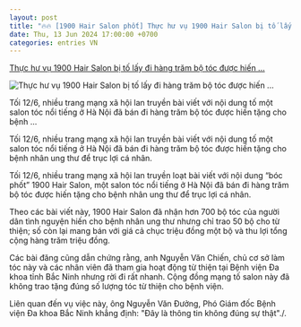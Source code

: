 ```yaml
---
layout: post
title: "🔥🔥 [1900 Hair Salon phốt] Thực hư vụ 1900 Hair Salon bị tố lấy đi hàng trăm bộ tóc được hiến ..."
date: Thu, 13 Jun 2024 17:00:00 +0700
categories: entries VN
---
```

[Thực hư vụ 1900 Hair Salon bị tố lấy đi hàng trăm bộ tóc được hiến ...](https://www.vietnamplus.vn/thuc-hu-vu-1900-hair-salon-bi-to-lay-di-hang-tram-bo-toc-duoc-hien-tang-post958995.vnp)

![Thực hư vụ 1900 Hair Salon bị tố lấy đi hàng trăm bộ tóc được hiến ...](https://imagev3.vietnamplus.vn/1200x630/Uploaded/2024/aobjahw/2024_06_13/mau-thumb-youtube-long-tao-1-585.jpg.webp)

Tối 12/6, nhiều trang mạng xã hội lan truyền bài viết với nội dung tố một salon tóc nổi tiếng ở Hà Nội đã bán đi hàng trăm bộ tóc được hiến tặng cho bệnh ...

Tối 12/6, nhiều trang mạng xã hội lan truyền bài viết với nội dung tố một salon tóc nổi tiếng ở Hà Nội đã bán đi hàng trăm bộ tóc được hiến tặng cho bệnh nhân ung thư để trục lợi cá nhân.

Tối 12/6, nhiều trang mạng xã hội lan truyền loạt bài viết với nội dung “bóc phốt” 1900 Hair Salon, một salon tóc nổi tiếng ở Hà Nội đã bán đi hàng trăm bộ tóc được hiến tặng cho bệnh nhân ung thư để trục lợi cá nhân.

Theo các bài viết này, 1900 Hair Salon đã nhận hơn 700 bộ tóc của người dân tình nguyện hiến cho bệnh nhân ung thư nhưng chỉ trao 50 bộ cho từ thiện; số còn lại mang bán với giá cả chục triệu đồng một bộ và thu lợi tổng cộng hàng trăm triệu đồng.

Các bài đăng cũng dẫn chứng rằng, anh Nguyễn Văn Chiến, chủ cơ sở làm tóc này và các nhân viên đã tham gia hoạt động từ thiện tại Bệnh viện Đa khoa tỉnh Bắc Ninh nhưng rời đi rất nhanh. Cộng đồng mạng tố salon này đã không trao tặng đúng số lượng tóc từ thiện cho bệnh viện.

Liên quan đến vụ việc này, ông Nguyễn Văn Đưởng, Phó Giám đốc Bệnh viện Đa khoa Bắc Ninh khẳng định: "Đây là thông tin không đúng sự thật"./.

